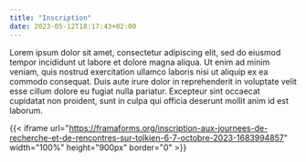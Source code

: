 ```yaml
---
title: "Inscription"
date: 2023-05-12T18:17:43+02:00
---
```


Lorem ipsum dolor sit amet, consectetur adipiscing elit, sed do eiusmod tempor incididunt ut labore et dolore magna aliqua. Ut enim ad minim veniam, quis nostrud exercitation ullamco laboris nisi ut aliquip ex ea commodo consequat. Duis aute irure dolor in reprehenderit in voluptate velit esse cillum dolore eu fugiat nulla pariatur. Excepteur sint occaecat cupidatat non proident, sunt in culpa qui officia deserunt mollit anim id est laborum.

{{< iframe url="https://framaforms.org/inscription-aux-journees-de-recherche-et-de-rencontres-sur-tolkien-6-7-octobre-2023-1683994857" width="100%" height="900px" border="0" >}}

